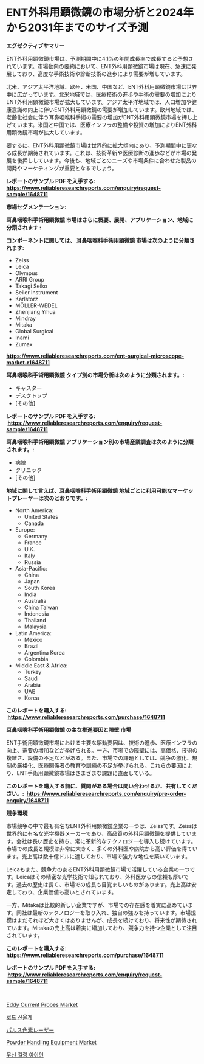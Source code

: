 <p><h1>ENT外科用顕微鏡の市場分析と2024年から2031年までのサイズ予測</h1></p><p><strong>エグゼクティブサマリー</strong></p>
<p><p>ENT外科用顕微鏡市場は、予測期間中に4.1%の年間成長率で成長すると予想されています。市場動向の要約において、ENT外科用顕微鏡市場は現在、急速に発展しており、高度な手術技術や診断技術の進歩により需要が増しています。</p><p>北米、アジア太平洋地域、欧州、米国、中国など、ENT外科用顕微鏡市場は世界中に広がっています。北米地域では、医療技術の進歩や手術の需要の増加によりENT外科用顕微鏡市場が拡大しています。アジア太平洋地域では、人口増加や健康意識の向上に伴いENT外科用顕微鏡の需要が増加しています。欧州地域では、老齢化社会に伴う耳鼻咽喉科手術の需要の増加がENT外科用顕微鏡市場を押し上げています。米国と中国では、医療インフラの整備や投資の増加によりENT外科用顕微鏡市場が拡大しています。</p><p>要するに、ENT外科用顕微鏡市場は世界的に拡大傾向にあり、予測期間中に更なる成長が期待されています。これは、技術革新や医療診断の進歩などが市場の発展を後押ししています。今後も、地域ごとのニーズや市場条件に合わせた製品の開発やマーケティングが重要となるでしょう。</p></p>
<p><strong>レポートのサンプル PDF を入手する: <a href="https://www.reliableresearchreports.com/enquiry/request-sample/1648711">https://www.reliableresearchreports.com/enquiry/request-sample/1648711</a></strong></p>
<p><strong>市場セグメンテーション:</strong></p>
<p><strong> 耳鼻咽喉科手術用顕微鏡 市場はさらに概要、展開、アプリケーション、地域に分類されます :</strong></p>
<p><strong>コンポーネントに関しては、 耳鼻咽喉科手術用顕微鏡 市場は次のように分類されます: &nbsp;</strong></p>
<p><ul><li>Zeiss</li><li>Leica</li><li>Olympus</li><li>ARRI Group</li><li>Takagi Seiko</li><li>Seiler Instrument</li><li>Karlstorz</li><li>MÖLLER-WEDEL</li><li>Zhenjiang Yihua</li><li>Mindray</li><li>Mitaka</li><li>Global Surgical</li><li>Inami</li><li>Zumax</li></ul></p>
<p><strong><a href="https://www.reliableresearchreports.com/ent-surgical-microscope-market-r1648711">https://www.reliableresearchreports.com/ent-surgical-microscope-market-r1648711</a></strong></p>
<p><strong> 耳鼻咽喉科手術用顕微鏡 タイプ別の市場分析は次のように分類されます。:</strong></p>
<p><ul><li>キャスター</li><li>デスクトップ</li><li>[その他]</li></ul></p>
<p><strong>レポートのサンプル PDF を入手する: &nbsp;<a href="https://www.reliableresearchreports.com/enquiry/request-sample/1648711">https://www.reliableresearchreports.com/enquiry/request-sample/1648711</a></strong></p>
<p><strong> 耳鼻咽喉科手術用顕微鏡 アプリケーション別の市場産業調査は次のように分類されます。:</strong></p>
<p><ul><li>病院</li><li>クリニック</li><li>[その他]</li></ul></p>
<p><strong>地域に関して言えば、耳鼻咽喉科手術用顕微鏡 地域ごとに利用可能なマーケットプレーヤーは次のとおりです。:</strong></p>
<p><ul>
    <li>
        North America:
        <ul>
            <li>United States</li>
            <li>Canada</li>
        </ul>
    </li>
    <li>
        Europe:
        <ul>
            <li>Germany</li>
            <li>France</li>
            <li>U.K.</li>
            <li>Italy</li>
            <li>Russia</li>
        </ul>
    </li>
    <li>
        Asia-Pacific:
        <ul>
            <li>China</li>
            <li>Japan</li>
            <li>South Korea</li>
            <li>India</li>
            <li>Australia</li>
            <li>China Taiwan</li>
            <li>Indonesia</li>
            <li>Thailand</li>
            <li>Malaysia</li>
        </ul>
    </li>
    <li>
        Latin America:
        <ul>
            <li>Mexico</li>
            <li>Brazil</li>
            <li>Argentina Korea</li>
            <li>Colombia</li>
        </ul>
    </li>
    <li>
        Middle East & Africa:
        <ul>
            <li>Turkey</li>
            <li>Saudi</li>
            <li>Arabia</li>
            <li>UAE</li>
            <li>Korea</li>
        </ul>
    </li>
    </ul></p>
<p><strong>このレポートを購入する: &nbsp;<a href="https://www.reliableresearchreports.com/purchase/1648711">https://www.reliableresearchreports.com/purchase/1648711</a></strong></p>
<p><strong>耳鼻咽喉科手術用顕微鏡 の主な推進要因と障壁 市場</strong></p>
<p><p>ENT手術用顕微鏡市場における主要な駆動要因は、技術の進歩、医療インフラの向上、需要の増加などが挙げられる。一方、市場での障壁には、高価格、技術の複雑さ、設備の不足などがある。また、市場での課題としては、競争の激化、規制の厳格化、医療関係者の教育や訓練の不足が挙げられる。これらの要因により、ENT手術用顕微鏡市場はさまざまな課題に直面している。</p></p>
<p><strong>このレポートを購入する前に、質問がある場合は問い合わせるか、共有してください。:&nbsp; <a href="https://www.reliableresearchreports.com/enquiry/pre-order-enquiry/1648711">https://www.reliableresearchreports.com/enquiry/pre-order-enquiry/1648711</a></strong></p>
<p><strong>競争環境</strong></p>
<p><p>市場競争の中で最も有名なENT外科用顕微鏡企業の一つは、Zeissです。Zeissは世界的に有名な光学機器メーカーであり、高品質の外科用顕微鏡を提供しています。会社は長い歴史を持ち、常に革新的なテクノロジーを導入し続けています。市場での成長と規模は非常に大きく、多くの外科医や病院から高い評価を得ています。売上高は数十億ドルに達しており、市場で強力な地位を築いています。</p><p>Leicaもまた、競争力のあるENT外科用顕微鏡市場で活躍している企業の一つです。Leicaはその精密な光学技術で知られており、外科医からの信頼も厚いです。過去の歴史は長く、市場での成長も目覚ましいものがあります。売上高は安定しており、企業価値も高いとされています。</p><p>一方、Mitakaは比較的新しい企業ですが、市場での存在感を着実に高めています。同社は最新のテクノロジーを取り入れ、独自の強みを持っています。市場規模はまだそれほど大きくはありませんが、成長を続けており、将来性が期待されています。Mitakaの売上高は着実に増加しており、競争力を持つ企業として注目されています。</p></p>
<p><strong>このレポートを購入する: &nbsp; <a href="https://www.reliableresearchreports.com/purchase/1648711">https://www.reliableresearchreports.com/purchase/1648711</a></strong></p>
<p><strong>レポートのサンプル PDF を入手する: &nbsp;<a href="https://www.reliableresearchreports.com/enquiry/request-sample/1648711">https://www.reliableresearchreports.com/enquiry/request-sample/1648711</a></strong><strong></strong></p>
<p>&nbsp;</p>
<p><p><a href="https://github.com/julyju69/Market-Research-Report-List-2/blob/main/eddy-current-probes-market.md">Eddy Current Probes Market</a></p><p><a href="https://github.com/JackieFauhey9089475/Market-Research-Report-List-1/blob/main/830515125662.md">로드 신율계</a></p><p><a href="https://github.com/CloydAbbott2023/Market-Research-Report-List-1/blob/main/435315128317.md">パルス色素レーザー</a></p><p><a href="https://github.com/gdfhhhj/Market-Research-Report-List-4/blob/main/powder-handling-equipment-market.md">Powder Handling Equipment Market</a></p><p><a href="https://github.com/Howaoole34545/Market-Research-Report-List-1/blob/main/464635825661.md">무선 컬링 아이언</a></p></p>